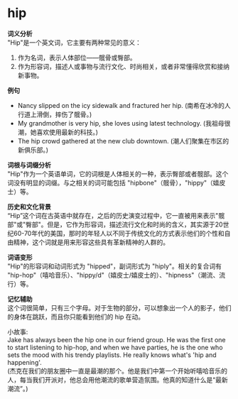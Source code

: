 # hip

**词义分析**  
"Hip"是一个英文词，它主要有两种常见的意义：

  

1.  作为名词，表示人体部位——髋骨或臀部。
2.  作为形容词，描述人或事物与流行文化、时尚相关，或者非常懂得欣赏和接纳新事物。

  

**例句**

  

*   Nancy slipped on the icy sidewalk and fractured her hip. (南希在冰冷的人行道上滑倒，摔伤了髋骨。)
*   My grandmother is very hip, she loves using latest technology. (我祖母很潮，她喜欢使用最新的科技。)
*   The hip crowd gathered at the new club downtown. (潮人们聚集在市区的新俱乐部。)

  

**词根与词缀分析**  
"Hip"作为一个英语单词，它的词根是人体相关的一种，表示臀部或者髋部。这个词没有明显的词缀。与之相关的词可能包括 "hipbone"（髋骨），"hippy"（嬉皮士）等。

  

**历史和文化背景**  
“Hip”这个词在古英语中就存在，之后的历史演变过程中，它一直被用来表示"髋部"或"臀部"。但是，它作为形容词，描述流行文化和时尚的含义，其实源于20世纪60-70年代的美国，那时的年轻人以不同于传统文化的方式表示他们的个性和自由精神，这个词就是用来形容这些具有革新精神的人群的。

  

**词语变形**  
"Hip"的形容词和动词形式为 "hipped"，副词形式为 "hiply"。相关的复合词有 "hip-hop"（嘻哈音乐）、"hippy/d"（嬉皮士/嬉皮士的）、"hipness"（潮流、流行）等。

  

**记忆辅助**  
这个词很简单，只有三个字母。对于生物的部分，可以想象出一个人的影子，他们的身体在跳跃，而且你只能看到他们的 hip 在动。

  

小故事:  
Jake has always been the hip one in our friend group. He was the first one to start listening to hip-hop, and when we have parties, he is the one who sets the mood with his trendy playlists. He really knows what's 'hip and happening'.  
(杰克在我们的朋友圈中一直是最潮的那个。他是我们中第一个开始听嘻哈音乐的人，每当我们开派对，他总会用他潮流的歌单营造氛围。他真的知道什么是“最新潮流”。)
